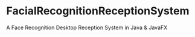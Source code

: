 # FacialRecognitionReceptionSystem
A Face Recognition Desktop Reception System in Java &amp; JavaFX
